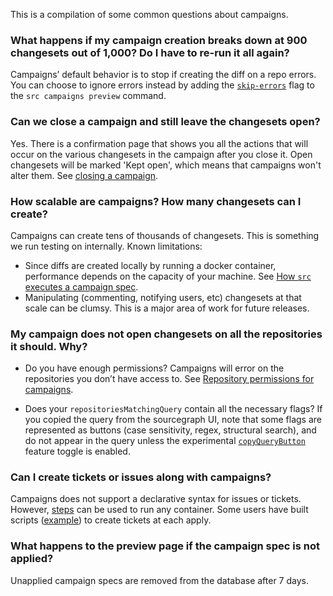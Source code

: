 
This is a compilation of some common questions about campaigns.

### What happens if my campaign creation breaks down at 900 changesets out of 1,000? Do I have to re-run it all again?
Campaigns’ default behavior is to stop if creating the diff on a repo errors. You can choose to ignore errors instead by adding the [`skip-errors`](../../cli/references/campaigns/preview.md) flag to the `src campaigns preview` command.

### Can we close a campaign and still leave the changesets open?
Yes. There is a confirmation page that shows you all the actions that will occur on the various changesets in the campaign after you close it. Open changesets will be marked 'Kept open', which means that campaigns won't alter them. See [closing a campaign](../how-tos/closing_or_deleting_a_campaign.md#closing-a-campaign).

### How scalable are campaigns? How many changesets can I create?
Campaigns can create tens of thousands of changesets. This is something we run testing on internally.
Known limitations:

- Since diffs are created locally by running a docker container, performance depends on the capacity of your machine. See [How `src` executes a campaign spec](../explanations/how_src_executes_a_campaign_spec.md).
- Manipulating (commenting, notifying users, etc) changesets at that scale can be clumsy. This is a major area of work for future releases.

### My campaign does not open changesets on all the repositories it should. Why?

- Do you have enough permissions? Campaigns will error on the repositories you don’t have access to. See [Repository permissions for campaigns](../explanations/permissions_in_campaigns.md).

- Does your `repositoriesMatchingQuery` contain all the necessary flags? If you copied the query from the sourcegraph UI, note that some flags are represented as buttons (case sensitivity, regex, structural search), and do not appear in the query unless the experimental [`copyQueryButton`](https://github.com/sourcegraph/sourcegraph/pull/18317) feature toggle is enabled.


### Can I create tickets or issues along with campaigns?
Campaigns does not support a declarative syntax for issues or tickets.
However, [steps](../references/campaign_spec_yaml_reference.md#steps-run) can be used to run any container. Some users have built scripts ([example](https://github.com/sourcegraph/campaign-examples/tree/master/jira-tickets)) to create tickets at each apply.


### What happens to the preview page if the campaign spec is not applied?
Unapplied campaign specs are removed from the database after 7 days.
